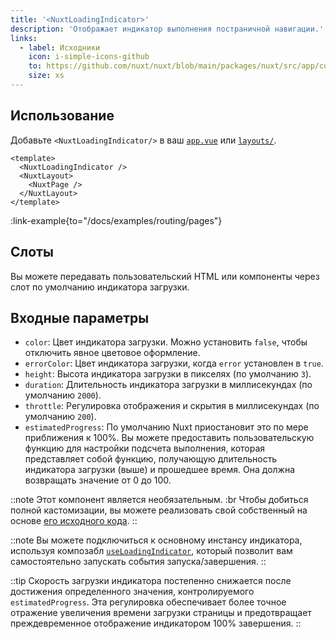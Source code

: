 ```yaml
---
title: '<NuxtLoadingIndicator>'
description: 'Отображает индикатор выполнения постраничной навигации.'
links:
  - label: Исходники
    icon: i-simple-icons-github
    to: https://github.com/nuxt/nuxt/blob/main/packages/nuxt/src/app/components/nuxt-loading-indicator.ts
    size: xs
---
```


## Использование

Добавьте `<NuxtLoadingIndicator/>` в ваш [`app.vue`](/docs/guide/directory-structure/app) или [`layouts/`](/docs/guide/directory-structure/layouts).

```vue [app.vue]
<template>
  <NuxtLoadingIndicator />
  <NuxtLayout>
    <NuxtPage />
  </NuxtLayout>
</template>
```

:link-example{to="/docs/examples/routing/pages"}

## Слоты

Вы можете передавать пользовательский HTML или компоненты через слот по умолчанию индикатора загрузки.

## Входные параметры

- `color`: Цвет индикатора загрузки. Можно установить `false`, чтобы отключить явное цветовое оформление.
- `errorColor`: Цвет индикатора загрузки, когда `error` установлен в `true`.
- `height`: Высота индикатора загрузки в пикселях (по умолчанию `3`).
- `duration`: Длительность индикатора загрузки в миллисекундах (по умолчанию `2000`).
- `throttle`: Регулировка отображения и скрытия в миллисекундах (по умолчанию `200`).
- `estimatedProgress`: По умолчанию Nuxt приостановит это по мере приближения к 100%. Вы можете предоставить пользовательскую функцию для настройки подсчета выполнения, которая представляет собой функцию, получающую длительность индикатора загрузки (выше) и прошедшее время. Она должна возвращать значение от 0 до 100.

::note
Этот компонент является необязательным. :br
Чтобы добиться полной кастомизации, вы можете реализовать свой собственный на основе [его исходного кода](https://github.com/nuxt/nuxt/blob/main/packages/nuxt/src/app/components/nuxt-loading-indicator.ts).
::

::note
Вы можете подключиться к основному инстансу индикатора, используя композабл [`useLoadingIndicator`](/docs/api/composables/use-loading-indicator), который позволит вам самостоятельно запускать события запуска/завершения.
::

::tip
Скорость загрузки индикатора постепенно снижается после достижения определенного значения, контролируемого `estimatedProgress`. Эта регулировка обеспечивает более точное отражение увеличения времени загрузки страницы и предотвращает преждевременное отображение индикатором 100% завершения.
::
